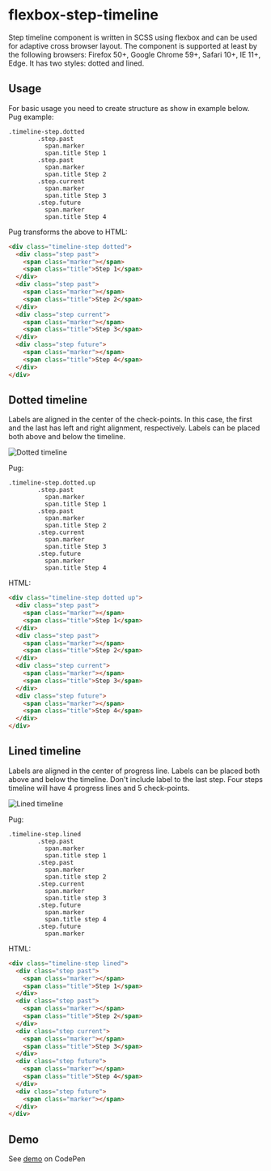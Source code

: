 # flexbox-step-timeline
Step timeline component is written in SCSS using flexbox and can be used for adaptive cross browser layout. The component is supported at least by the following browsers: Firefox 50+, Google Chrome 59+, Safari 10+, IE 11+, Edge. It has two styles: dotted and lined.

## Usage

 For basic usage you need to create structure as show in example below.
 Pug example:
```pug
.timeline-step.dotted
        .step.past
          span.marker
          span.title Step 1
        .step.past
          span.marker
          span.title Step 2
        .step.current
          span.marker
          span.title Step 3
        .step.future
          span.marker
          span.title Step 4
```

Pug transforms the above to HTML:


```html
<div class="timeline-step dotted">
  <div class="step past">
    <span class="marker"></span>
    <span class="title">Step 1</span>
  </div>
  <div class="step past">
    <span class="marker"></span>
    <span class="title">Step 2</span>
  </div>
  <div class="step current">
    <span class="marker"></span>
    <span class="title">Step 3</span>
  </div>
  <div class="step future">
    <span class="marker"></span>
    <span class="title">Step 4</span>
  </div>
</div>
```

## Dotted timeline

Labels are aligned in the center of the check-points. In this case, the first and the last has left and right alignment, respectively. Labels can be placed both above and below the timeline.

![Dotted timeline](https://imgur.com/M5iRtmo)

Pug:

```pug
.timeline-step.dotted.up
        .step.past
          span.marker
          span.title Step 1
        .step.past
          span.marker
          span.title Step 2
        .step.current
          span.marker
          span.title Step 3
        .step.future
          span.marker
          span.title Step 4
```

HTML:

```html
<div class="timeline-step dotted up">
  <div class="step past">
    <span class="marker"></span>
    <span class="title">Step 1</span>
  </div>
  <div class="step past">
    <span class="marker"></span>
    <span class="title">Step 2</span>
  </div>
  <div class="step current">
    <span class="marker"></span>
    <span class="title">Step 3</span>
  </div>
  <div class="step future">
    <span class="marker"></span>
    <span class="title">Step 4</span>
  </div>
</div>
```

## Lined timeline

Labels are aligned in the center of progress line. Labels can be placed both above and below the timeline.
Don't include label to the last step. Four steps timeline will have 4 progress lines and 5 check-points.

![Lined timeline](https://imgur.com/nGD2yYd)

Pug:

```pug
.timeline-step.lined
        .step.past
          span.marker
          span.title step 1
        .step.past
          span.marker
          span.title step 2
        .step.current
          span.marker
          span.title step 3
        .step.future
          span.marker
          span.title step 4
        .step.future
          span.marker
```

HTML:

```html
<div class="timeline-step lined">
  <div class="step past">
    <span class="marker"></span>
    <span class="title">Step 1</span>
  </div>
  <div class="step past">
    <span class="marker"></span>
    <span class="title">Step 2</span>
  </div>
  <div class="step current">
    <span class="marker"></span>
    <span class="title">Step 3</span>
  </div>
  <div class="step future">
    <span class="marker"></span>
    <span class="title">Step 4</span>
  </div>
  <div class="step future">
    <span class="marker"></span>
  </div>
</div>
```

## Demo

See [demo](https://codepen.io/julijuly4/pen/KxJaZL) on CodePen 
